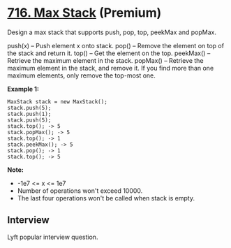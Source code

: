 # [716. Max Stack](https://leetcode.com/problems/max-stack/) (**Premium**)

Design a max stack that supports push, pop, top, peekMax and popMax.

push(x) – Push element x onto stack.
pop() – Remove the element on top of the stack and return it.
top() – Get the element on the top.
peekMax() – Retrieve the maximum element in the stack.
popMax() – Retrieve the maximum element in the stack, and remove it. If you find more than one maximum elements, only remove the top-most one.


**Example 1:**
```
MaxStack stack = new MaxStack();
stack.push(5);
stack.push(1);
stack.push(5);
stack.top(); -> 5
stack.popMax(); -> 5
stack.top(); -> 1
stack.peekMax(); -> 5
stack.pop(); -> 1
stack.top(); -> 5
```

**Note:**
* -1e7 <= x <= 1e7
* Number of operations won't exceed 10000.
* The last four operations won't be called when stack is empty.

## Interview
Lyft popular interview question.